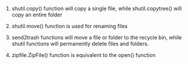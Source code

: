 1. shutil.copy() function will copy a single file, while shutil.copytree() will copy an entire folder

2. shutil.move() function is used for renaming files

3. send2trash functions will move a file or folder to the recycle bin, while shutil functions will permanently delete files and folders.

4. zipfile.ZipFile() function is equivalent to the open() function